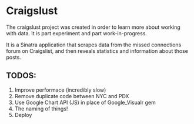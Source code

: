Craigslust
==========

The craigslust project was created in order to learn more about working with data. It is part experiment and part work-in-progress. 

It is a Sinatra application that scrapes data from the missed connections forum on Craigslist, and then reveals statistics and information about those posts. 

## TODOS:
1. Improve performace (incredibly slow)
2. Remove duplicate code between NYC and PDX 
3. Use Google Chart API (JS) in place of Google_Visualr gem
4. The naming of things!
5. Deploy